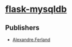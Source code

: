 # [flask-mysqldb](https://pypi.org/project/flask-mysqldb)



## Publishers
- [Alexandre.Ferland](https://pypi.org/user/Alexandre.Ferland)

